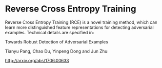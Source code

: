 # Reverse Cross Entropy Training
Reverse Cross Entropy Training (RCE) is a novel training method, which can learn more distinguished feature representations for detecting adversarial examples.
Technical details are specified in:

Towards Robust Detection of Adversarial Examples

Tianyu Pang, Chao Du, Yinpeng Dong and Jun Zhu

http://arxiv.org/abs/1706.00633
